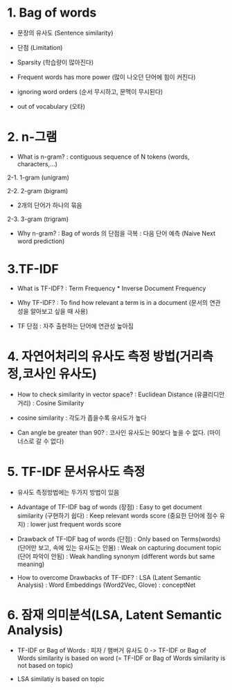 # 1. Bag of words

- 문장의 유사도 (Sentence similarity)

- 단점 (Limitation)
- Sparsity (학습량이 많아진다)
- Frequent words has more power (많이 나오던 단어에 힘이 커진다)
- ignoring word orders (순서 무시하고, 문맥이 무시된다)
- out of vocabulary (오타)


# 2. n-그램

- What is n-gram? 
: contiguous sequence of N tokens (words, characters,...)

2-1. 1-gram (unigram)

2-2. 2-gram (bigram)
- 2개의 단어가 하나의 묶음

2-3. 3-gram (trigram)

- Why n-gram?
: Bag of words 의 단점을 극복
: 다음 단어 예측 (Naive Next word prediction)

# 3.TF-IDF

- What is TF-IDF?
: Term Frequency * Inverse Document Frequency

- Why TF-IDF?
: To find how relevant a term is in a document (문서의 연관성을 알아보고 싶을 때 사용)

- TF 단점
: 자주 출현하는 단어에 연관성 높아짐

# 4. 자연어처리의 유사도 측정 방법(거리측정,코사인 유사도)

- How to check similarity in vector space?
: Euclidean Distance (유클리디안 거리)
: Cosine Similarity


- cosine similarity
: 각도가 좁을수록 유사도가 높다

- Can angle be greater than 90?
: 코사인 유사도는 90보다 높을 수 없다. (마이너스로 갈 수 없다)

# 5. TF-IDF 문서유사도 측정

- 유사도 측정방법에는 두가지 방법이 있음

- Advantage of TF-IDF bag of words (장점)
: Easy to get document similarity (구현하기 쉽다)
: Keep relevant words score (중요한 단어에 점수 유지)
: lower just frequent words score 

- Drawback of TF-IDF bag of words (단점)
: Only based on Terms(words) (단어만 보고, 속에 있는 유사도는 안봄)
: Weak on capturing document topic (단어 파악이 안됨)
: Weak handling synonym (different words but same meaning)

- How to overcome Drawbacks of TF-IDF?
: LSA (Latent Semantic Analysis)
: Word Embeddings (Word2Vec, Glove)
: conceptNet

# 6. 잠재 의미분석(LSA, Latent Semantic Analysis)

- TF-IDF or Bag of Words : 피자 / 햄버거 유사도 0 
-> TF-IDF or Bag of Words similarity is based on word 
(= TF-IDF or Bag of Words similarity is not based on topic)

- LSA similatiy is based on topic
